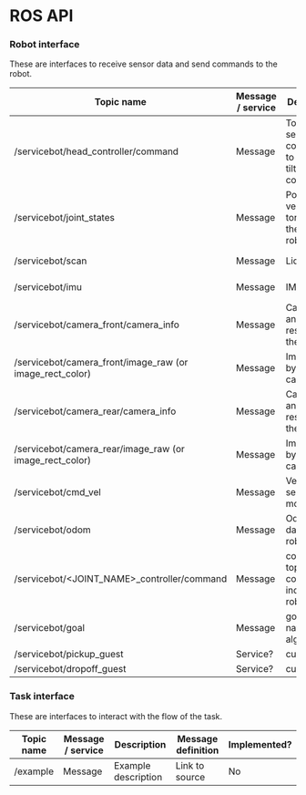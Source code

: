 # ROS API

### Robot interface

These are interfaces to receive sensor data and send commands to the robot.

Topic name | Message / service | Description | Message definition | Implemented? | Gazebo plugin used
---------- | ----------------- | ----------- | ------------------ | -----------  | ------------------
/servicebot/head_controller/command | Message | Topic to send commands to the pan-tilt head controller | https://github.com/ros/std_msgs/blob/groovy-devel/msg/Float64MultiArray.msg | No | gazebo_ros_control
/servicebot/joint_states | Message | Position, velocity, torque of the various robot joints | https://github.com/ros/common_msgs/blob/jade-devel/sensor_msgs/msg/JointState.msg | No | joint_state_controller
/servicebot/scan | Message | Lidar data | https://github.com/ros/common_msgs/blob/jade-devel/sensor_msgs/msg/PointCloud.msg | No | gazebo_ros_block_laser
/servicebot/imu | Message | IMU data | https://github.com/ros/common_msgs/blob/jade-devel/sensor_msgs/msg/Imu.msg | No | gazebo_ros_imu
/servicebot/camera_front/camera_info | Message | Calibration and resolution of the camera | https://github.com/ros/common_msgs/blob/jade-devel/sensor_msgs/msg/CameraInfo.msg | No | gazebo_ros_camera
/servicebot/camera_front/image_raw (or image_rect_color) | Message | Image sent by the camera | https://github.com/ros/common_msgs/blob/jade-devel/sensor_msgs/msg/Image.msg | No | gazebo_ros_camera
/servicebot/camera_rear/camera_info | Message | Calibration and resolution of the camera | https://github.com/ros/common_msgs/blob/jade-devel/sensor_msgs/msg/CameraInfo.msg | No | gazebo_ros_camera
/servicebot/camera_rear/image_raw (or image_rect_color) | Message | Image sent by the camera | https://github.com/ros/common_msgs/blob/jade-devel/sensor_msgs/msg/Image.msg | No | gazebo_ros_camera
/servicebot/cmd_vel | Message | Velocity sent to the mobile base | https://github.com/ros/common_msgs/blob/jade-devel/geometry_msgs/msg/Twist.msg | No | gazebo_ros_diff_drive
/servicebot/odom | Message | Odometry data of the robot | https://github.com/ros/common_msgs/blob/jade-devel/nav_msgs/msg/Odometry.msg | No | gazebo_ros_diff_drive
/servicebot/<JOINT_NAME>_controller/command | Message | command topic to control individual robot joints | https://github.com/ros/std_msgs/blob/groovy-devel/msg/Float64.msg | No | gazebo_ros_control
/servicebot/goal | Message | goal sent to navigation algorithm | https://github.com/ros/common_msgs/blob/jade-devel/geometry_msgs/msg/PoseStamped.msg | No |
/servicebot/pickup_guest | Service? | custom_msg | No | 
/servicebot/dropoff_guest | Service? | custom_msg | No | 


### Task interface

These are interfaces to interact with the flow of the task.

Topic name | Message / service | Description | Message definition | Implemented?
---------- | ----------------- | ----------- | ------------------ | -----------
/example | Message | Example description | Link to source | No
